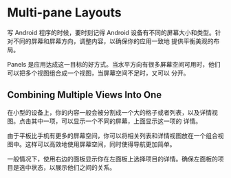 # Multi-pane Layouts

写 Android 程序的时候，要时刻记得 Android 设备有不同的屏幕大小和类型。针对不同的屏幕和屏幕方向，调整内容，以确保你的应用一致地
提供平衡美观的布局。

Panels 是应用达成这一目标的好方式。当水平方向有很多屏幕空间可用时，他们可以把多个视图组合成一个视图，当屏幕空间不足时，又可以
分开。

## Combining Multiple Views Into One
在小型的设备上，你的内容一般会被分割成一个大的格子或者列表，以及详情视图。点击其中一项，可以显示一个不同的屏幕，上面显示这一项的
详情。

由于平板比手机有更多的屏幕空间，你可以将相关列表和详情视图放在一个组合视图中。这样可以高效地使用屏幕空间，同时使得导航更加简单。

一般情况下，使用右边的面板显示你在左面板上选择项目的详情。确保左面板的项目是选中状态，以展示他们之间的关系。
